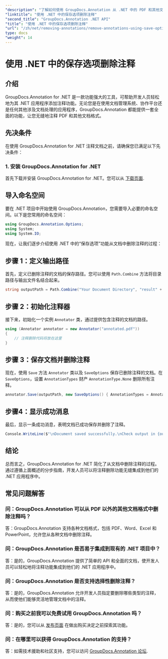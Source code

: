 ```yaml
---
"description": "了解如何使用 GroupDocs.Annotation 从 .NET 中的 PDF 和其他文档中删除注释。包含代码示例的分步指南。"
"linktitle": "使用 .NET 中的保存选项删除注释"
"second_title": "GroupDocs.Annotation .NET API"
"title": "使用 .NET 中的保存选项删除注释"
"url": "/zh/net/removing-annotations/remove-annotations-using-save-options/"
type: docs
"weight": 14
---
```


# 使用 .NET 中的保存选项删除注释

## 介绍

GroupDocs.Annotation for .NET 是一款功能强大的工具，可帮助开发人员轻松地为其 .NET 应用程序添加注释功能。无论您是在使用文档管理系统、协作平台还是任何其他涉及文档处理的应用程序，GroupDocs.Annotation 都能提供一套全面的功能，让您无缝地注释 PDF 和其他文档格式。

## 先决条件

在使用 GroupDocs.Annotation for .NET 注释文档之前，请确保您已满足以下先决条件：

### 1. 安装 GroupDocs.Annotation for .NET

首先下载并安装 GroupDocs.Annotation for .NET。您可以从 [下载页面](https://releases。groupdocs.com/annotation/net/).

## 导入命名空间

要在 .NET 项目中开始使用 GroupDocs.Annotation，您需要导入必要的命名空间。以下是您常用的命名空间：

```csharp
using GroupDocs.Annotation.Options;
using System;
using System.IO;
```


现在，让我们逐步介绍使用 .NET 中的“保存选项”功能从文档中删除注释的过程：

## 步骤 1：定义输出路径

首先，定义已删除注释的文档的保存路径。您可以使用 `Path.Combine` 方法将目录路径与输出文件名结合起来。

```csharp
string outputPath = Path.Combine("Your Document Directory", "result" + Path.GetExtension("input.pdf"));
```

## 步骤 2：初始化注释器

接下来，初始化一个实例 `Annotator` 类，通过提供包含注释的文档的路径。

```csharp
using (Annotator annotator = new Annotator("annotated.pdf"))
{
    // 注释删除代码将放在这里
}
```

## 步骤 3：保存文档并删除注释

现在，使用 `Save` 方法 `Annotator` 类以及 `SaveOptions` 保存已删除注释的文档。在 `SaveOptions`，设置 `AnnotationTypes` 财产 `AnnotationType.None` 删除所有注释。

```csharp
annotator.Save(outputPath, new SaveOptions() { AnnotationTypes = AnnotationType.None });
```

## 步骤4：显示成功消息

最后，显示一条成功消息，表明文档已成功保存并删除了注释。

```csharp
Console.WriteLine($"\nDocument saved successfully.\nCheck output in {outputPath}.");
```

## 结论

总而言之，GroupDocs.Annotation for .NET 简化了从文档中删除注释的过程。通过遵循上面概述的分步指南，开发人员可以将注释删除功能无缝集成到他们的 .NET 应用程序中。

## 常见问题解答

### 问：GroupDocs.Annotation 可以从 PDF 以外的其他文档格式中删除注释吗？

答：GroupDocs.Annotation 支持各种文档格式，包括 PDF、Word、Excel 和 PowerPoint，允许您从各种文档中删除注释。

### 问：GroupDocs.Annotation 是否易于集成到现有的 .NET 项目中？

答：是的，GroupDocs.Annotation 提供了简单的 API 和全面的文档，使开发人员可以轻松地将注释功能集成到他们的 .NET 应用程序中。

### 问：GroupDocs.Annotation 是否支持选择性删除注释？

答：是的，GroupDocs.Annotation 允许开发人员指定要删除哪些类型的注释，从而使他们能够灵活地管理文档中的注释。

### 问：购买之前我可以免费试用 GroupDocs.Annotation 吗？

答：是的，您可以从 [发布页面](https://releases.groupdocs.com/) 在做出购买决定之前探索其功能。

### 问：在哪里可以获得 GroupDocs.Annotation 的支持？

答：如需技术援助和社区支持，您可以访问 [GroupDocs.Annotation 论坛](https://forum。groupdocs.com/c/annotation/10).